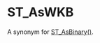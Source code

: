 # ST_AsWKB

A synonym for [ST_AsBinary()](/sql-statements-structure/geographic-geometric-features/wkb/st_asbinary/).